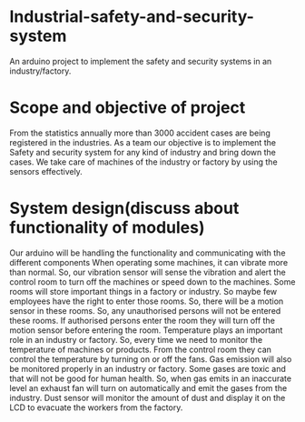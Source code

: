 # Industrial-safety-and-security-system
An arduino project to implement the safety and security systems in an industry/factory.
# Scope and objective of project
From the statistics annually more than 3000 accident cases are being registered in
the industries. As a team our objective is to implement the Safety and security system for
any kind of industry and bring down the cases. We take care of machines of the industry or
factory by using the sensors effectively.

# System design(discuss about functionality of modules)
Our arduino will be handling the functionality and communicating with the different
components
When operating some machines, it can vibrate more than normal. So, our vibration
sensor will sense the vibration and alert the control room to turn off the machines or
speed down to the machines.
Some rooms will store important things in a factory or industry. So maybe few employees
have the right to enter those rooms. So, there will be a motion sensor in these rooms.
So, any unauthorised persons will not be entered these rooms. If authorised persons
enter the room they will turn off the motion sensor before entering the room.
Temperature plays an important role in an industry or factory. So, every time we need to
monitor the temperature of machines or products. From the control room they can control
the temperature by turning on or off the fans.
Gas emission will also be monitored properly in an industry or factory. Some gases are toxic
and that will not be good for human health. So, when gas emits in an inaccurate level an
exhaust fan will turn on automatically and emit the gases from the industry.
Dust sensor will monitor the amount of dust and display it on the LCD to evacuate the
workers from the factory.
